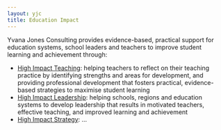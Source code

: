 ```yaml
---
layout: yjc
title: Education Impact
---
```


Yvana Jones Consulting provides evidence-based, practical support for education systems, school leaders and teachers to improve student learning and achievement through:

*	[High Impact Teaching](teaching): helping teachers to reflect on their teaching practice by identifying strengths and areas for development, and providing professional development that fosters practical, evidence-based strategies to maximise student learning
*	[High Impact Leadership](leadership): helping schools, regions and education systems to develop leadership that results in motivated teachers, effective teaching, and improved learning and achievement
*	[High Impact Strategy](strategy): ...